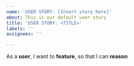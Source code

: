 ```yaml
---
name: 'USER STORY: [Insert story here]'
about: This is our default user story
title: 'USER STORY: <TITLE>'
labels: ''
assignees: ''

---
```


As a **user**, I want to **feature**, so that I can **reason**
